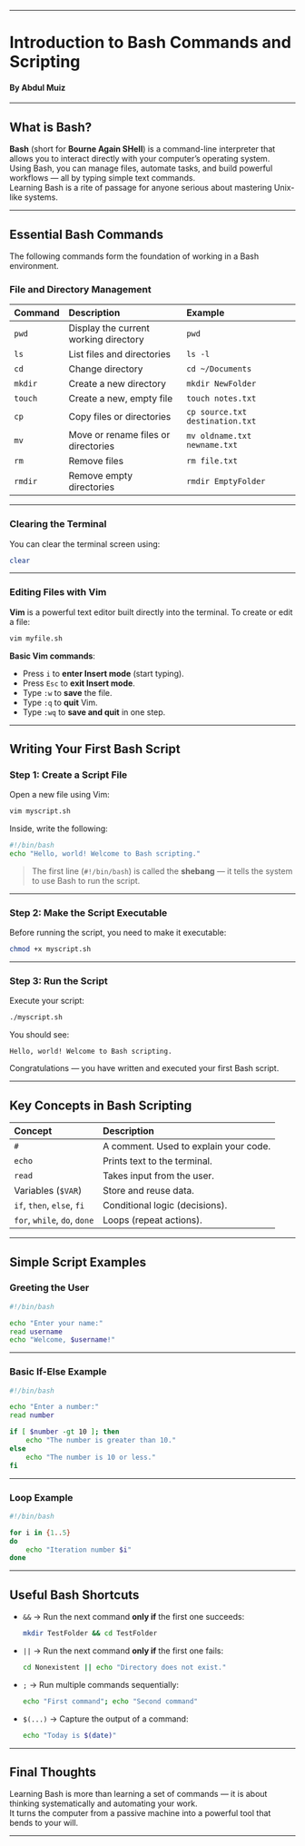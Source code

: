 
---

#  Introduction to Bash Commands and Scripting
#### By Abdul Muiz

---

## What is Bash?

**Bash** (short for **Bourne Again SHell**) is a command-line interpreter that allows you to interact directly with your computer’s operating system.  
Using Bash, you can manage files, automate tasks, and build powerful workflows — all by typing simple text commands.  
Learning Bash is a rite of passage for anyone serious about mastering Unix-like systems.

---

##  Essential Bash Commands

The following commands form the foundation of working in a Bash environment.

###  File and Directory Management

| Command | Description | Example |
|:---|:---|:---|
| `pwd` | Display the current working directory | `pwd` |
| `ls` | List files and directories | `ls -l` |
| `cd` | Change directory | `cd ~/Documents` |
| `mkdir` | Create a new directory | `mkdir NewFolder` |
| `touch` | Create a new, empty file | `touch notes.txt` |
| `cp` | Copy files or directories | `cp source.txt destination.txt` |
| `mv` | Move or rename files or directories | `mv oldname.txt newname.txt` |
| `rm` | Remove files | `rm file.txt` |
| `rmdir` | Remove empty directories | `rmdir EmptyFolder` |

---

###  Clearing the Terminal

You can clear the terminal screen using:

```bash
clear
```

---

###  Editing Files with Vim

**Vim** is a powerful text editor built directly into the terminal. To create or edit a file:

```bash
vim myfile.sh
```

**Basic Vim commands**:
- Press `i` to **enter Insert mode** (start typing).
- Press `Esc` to **exit Insert mode**.
- Type `:w` to **save** the file.
- Type `:q` to **quit** Vim.
- Type `:wq` to **save and quit** in one step.

---

##  Writing Your First Bash Script

### Step 1: Create a Script File

Open a new file using Vim:

```bash
vim myscript.sh
```

Inside, write the following:

```bash
#!/bin/bash
echo "Hello, world! Welcome to Bash scripting."
```

> The first line (`#!/bin/bash`) is called the **shebang** — it tells the system to use Bash to run the script.

---

### Step 2: Make the Script Executable

Before running the script, you need to make it executable:

```bash
chmod +x myscript.sh
```

---

### Step 3: Run the Script

Execute your script:

```bash
./myscript.sh
```

You should see:

```
Hello, world! Welcome to Bash scripting.
```

Congratulations — you have written and executed your first Bash script.

---

##  Key Concepts in Bash Scripting

| Concept | Description |
|:---|:---|
| `#` | A comment. Used to explain your code. |
| `echo` | Prints text to the terminal. |
| `read` | Takes input from the user. |
| Variables (`$VAR`) | Store and reuse data. |
| `if`, `then`, `else`, `fi` | Conditional logic (decisions). |
| `for`, `while`, `do`, `done` | Loops (repeat actions). |

---

##  Simple Script Examples

###  Greeting the User

```bash
#!/bin/bash

echo "Enter your name:"
read username
echo "Welcome, $username!"
```

---

###  Basic If-Else Example

```bash
#!/bin/bash

echo "Enter a number:"
read number

if [ $number -gt 10 ]; then
    echo "The number is greater than 10."
else
    echo "The number is 10 or less."
fi
```

---

###  Loop Example

```bash
#!/bin/bash

for i in {1..5}
do
    echo "Iteration number $i"
done
```

---

##  Useful Bash Shortcuts

- `&&` → Run the next command **only if** the first one succeeds:

  ```bash
  mkdir TestFolder && cd TestFolder
  ```

- `||` → Run the next command **only if** the first one fails:

  ```bash
  cd Nonexistent || echo "Directory does not exist."
  ```

- `;` → Run multiple commands sequentially:

  ```bash
  echo "First command"; echo "Second command"
  ```

- `$(...)` → Capture the output of a command:

  ```bash
  echo "Today is $(date)"
  ```

---

##  Final Thoughts

Learning Bash is more than learning a set of commands — it is about thinking systematically and automating your work.  
It turns the computer from a passive machine into a powerful tool that bends to your will.


---
